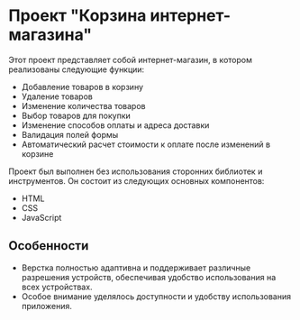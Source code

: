 # Проект "Корзина интернет-магазина"

Этот проект представляет собой интернет-магазин, в котором реализованы следующие функции:

- Добавление товаров в корзину
- Удаление товаров
- Изменение количества товаров
- Выбор товаров для покупки
- Изменение способов оплаты и адреса доставки
- Валидация полей формы
- Автоматический расчет стоимости к оплате после изменений в корзине

Проект был выполнен без использования сторонних библиотек и инструментов. Он состоит из следующих основных компонентов:

- HTML
- CSS
- JavaScript

## Особенности

- Верстка полностью адаптивна и поддерживает различные разрешения устройств, обеспечивая удобство использования на всех устройствах.
- Особое внимание уделялось доступности и удобству использования приложения.

